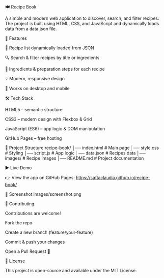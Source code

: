 🍽️ Recipe Book

A simple and modern web application to discover, search, and filter recipes.
The project is built using HTML, CSS, and JavaScript and dynamically loads data from a data.json file.

🚀 Features

📖 Recipe list dynamically loaded from JSON

🔍 Search & filter recipes by title or ingredients

🥗 Ingredients & preparation steps for each recipe

💡 Modern, responsive design

📱 Works on desktop and mobile

🛠️ Tech Stack

HTML5 – semantic structure

CSS3 – modern design with Flexbox & Grid

JavaScript (ES6) – app logic & DOM manipulation

GitHub Pages – free hosting

📂 Project Structure
recipe-book/
│── index.html # Main page
│── style.css # Styling
│── script.js # App logic
│── data.json # Recipes data
│── images/ # Recipe images
│── README.md # Project documentation

▶️ Live Demo

👉 View the app on GitHub Pages:
https://saftaclaudia.github.io/recipe-book/

📸 Screenshot
images/screenshot.png

🤝 Contributing

Contributions are welcome!

Fork the repo

Create a new branch (feature/your-feature)

Commit & push your changes

Open a Pull Request 🎉

📜 License

This project is open-source and available under the MIT License.
